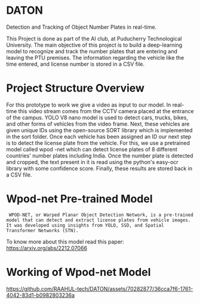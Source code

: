 # DATON
Detection and Tracking of Object Number Plates in real-time.

This Project is done as part of the AI club, at Puducherry Technological University. The main objective of this project is to build a deep-learning model to recognize and track the number plates that are entering and leaving the PTU premises. The information regarding the vehicle like the time entered, and license number is stored in a CSV file.

# Project Structure Overview
  For this prototype to work we give a video as input to our model. In real-time this video stream comes from the CCTV camera placed at the entrance of the campus. YOLO V8 nano model is used to detect cars, trucks, bikes, and other forms of vehicles from the video frame. Next, these vehicles are given unique IDs using the open-source SORT library which is implemented in the sort folder. Once each vehicle has been assigned an ID our next step is to detect the license plate from the vehicle. For this, we use a pretrained model called wpod -net which can detect license plates of 8 different countries' number plates including India. Once the number plate is detected and cropped, the text present in it is read using the python's easy-ocr library with some confidence score. Finally, these results are stored back in a CSV file.

  # Wpod-net Pre-trained Model
     WPOD-NET, or Warped Planar Object Detection Network, is a pre-trained model that can detect and extract license plates from vehicle images. It was developed using insights from YOLO, SSD, and Spatial Transformer Networks (STN). 

   To know more about this model read this paper: https://arxiv.org/abs/2212.07066

# Working of Wpod-net Model

https://github.com/RAAHUL-tech/DATON/assets/70282877/36cca7f6-1761-4042-83d1-b0982803236a
